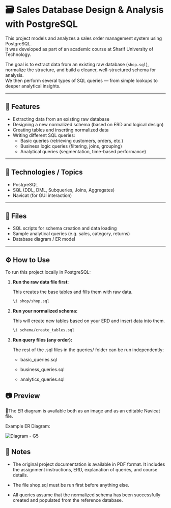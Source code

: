 # 🗃️ Sales Database Design & Analysis with PostgreSQL

This project models and analyzes a sales order management system using PostgreSQL.  
It was developed as part of an academic course at Sharif University of Technology.

The goal is to extract data from an existing raw database (`shop.sql`), normalize the structure, and build a cleaner, well-structured schema for analysis.  
We then perform several types of SQL queries — from simple lookups to deeper analytical insights.

---

## 🔎 Features

- Extracting data from an existing raw database
- Designing a new normalized schema (based on ERD and logical design)
- Creating tables and inserting normalized data
- Writing different SQL queries:
  - Basic queries (retrieving customers, orders, etc.)
  - Business logic queries (filtering, joins, grouping)
  - Analytical queries (segmentation, time-based performance)

---

## 🔧 Technologies / Topics

- PostgreSQL
- SQL (DDL, DML, Subqueries, Joins, Aggregates)
- Navicat (for GUI interaction)

---

## 📂 Files
- SQL scripts for schema creation and data loading  
- Sample analytical queries (e.g. sales, category, returns)  
- Database diagram / ER model

---

## ⚙️ How to Use

To run this project locally in PostgreSQL:

1. **Run the raw data file first:**

   This creates the base tables and fills them with raw data.
   
   ```bash
   \i shop/shop.sql
   ```

2. **Run your normalized schema:**

   This will create new tables based on your ERD and insert data into them.
   
    ```bash
    \i schema/create_tables.sql
    ```

3. **Run query files (any order):**
   
   The rest of the .sql files in the queries/ folder can be run independently:

    - basic_queries.sql

    - business_queries.sql

    - analytics_queries.sql

## 📷 Preview
📄The ER diagram is available both as an image and as an editable Navicat file.

Example ER Diagram:

![Diagram - G5](https://github.com/user-attachments/assets/80568d86-0689-44af-8021-cc55ac7b0a78)


## 📎 Notes

- The original project documentation is available in PDF format. It includes the assignment instructions, ERD, explanation of queries, and course details.

- The file shop.sql must be run first before anything else.

- All queries assume that the normalized schema has been successfully created and populated from the reference database.
